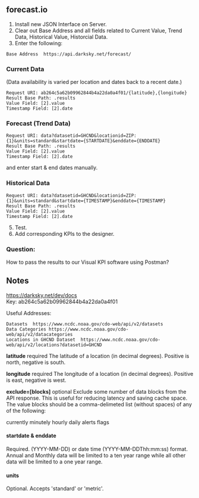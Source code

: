  ## forecast.io
 
 1. Install new JSON Interface on Server.</br>
 2. Clear out Base Address and all fields related to Current Value, Trend Data, Historical Value, Historcial Data.</br>
 4. Enter the following:</br>
 ```
 Base Address  https://api.darksky.net/forecast/
 ```
 
 ### Current Data
 (Data availability is varied per location and dates back to a recent date.)
 ```
 Request URI: ab264c5a62b09962844b4a22da0a4f01/{latitude},{longitude}
 Result Base Path: .results
 Value Field: [2].value
 Timestamp Field: [2].date
  ```
  
 ### Forecast (Trend Data)
 ```
 Request URI: data?datasetid=GHCND&locationid=ZIP:{1}&units=standard&startdate={STARTDATE}&enddate={ENDDATE}
 Result Base Path: .results
 Value Field: [2].value
 Timestamp Field: [2].date
 ```
 and enter start & end dates manually.
 
 ### Historical Data
 ```
 Request URI: data?datasetid=GHCND&locationid=ZIP:{1}&units=standard&startdate={TIMESTAMP}&enddate={TIMESTAMP}
 Result Base Path: .results
 Value Field: [2].value
 Timestamp Field: [2].date
 ```
 
 5. Test.
 6. Add corresponding KPIs to the designer.

### Question:
How to pass the results to our Visual KPI software using Postman?

## Notes
https://darksky.net/dev/docs
</br>Key:	ab264c5a62b09962844b4a22da0a4f01

 Useful Addresses:
 ```
 Datasets  https://www.ncdc.noaa.gov/cdo-web/api/v2/datasets
 Data Categories https://www.ncdc.noaa.gov/cdo-web/api/v2/datacategories
 Locations in GHCND Dataset  https://www.ncdc.noaa.gov/cdo-web/api/v2/locations?datasetid=GHCND
 ```
<b>latitude</b> required
The latitude of a location (in decimal degrees). Positive is north, negative is south.

<b>longitude</b> required
The longitude of a location (in decimal degrees). Positive is east, negative is west.

<b>exclude=[blocks]</b> optional
Exclude some number of data blocks from the API response. This is useful for reducing latency and saving cache space. The value blocks should be a comma-delimeted list (without spaces) of any of the following:

  currently
  minutely
  hourly
  daily
  alerts
  flags


#### startdate & enddate
Required. (YYYY-MM-DD) or date time (YYYY-MM-DDThh:mm:ss) format. Annual and Monthly data will be limited to a ten year range while all other data will be limited to a one year range.

#### units
Optional. Accepts 'standard' or 'metric'.
